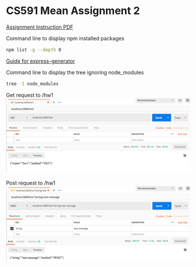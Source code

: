 # CS591 Mean Assignment 2

[Assignment Instruction PDF](https://learn.bu.edu/bbcswebdav/pid-6685751-dt-content-rid-25938882_1/courses/19sprgcascs591_d1/CS412%20Homework%201.pdf)

Command line to display npm installed packages
```zsh
npm list -g --depth 0
```

[Guide for express-generator](https://expressjs.com/en/starter/generator.html)

Command line to display the tree ignoring node_modules
```zsh
tree -I node_modules
```

Get request to /hw1
![get_image](./myapp/public/images/get_hw1.png)

Post request to /hw1
![post_image](./myapp/public/images/post_hw1.png)
